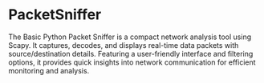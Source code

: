 # PacketSniffer
The Basic Python Packet Sniffer is a compact network analysis tool using Scapy. It captures, decodes, and displays real-time data packets with source/destination details. Featuring a user-friendly interface and filtering options, it provides quick insights into network communication for efficient monitoring and analysis.

